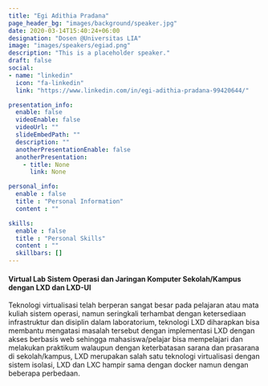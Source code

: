 ```yaml
---
title: "Egi Adithia Pradana"
page_header_bg: "images/background/speaker.jpg"
date: 2020-03-14T15:40:24+06:00
designation: "Dosen @Universitas LIA"
image: "images/speakers/egiad.png"
description: "This is a placeholder speaker."
draft: false
social:
- name: "linkedin"
  icon: "fa-linkedin"
  link: "https://www.linkedin.com/in/egi-adithia-pradana-99420644/"

presentation_info:
  enable: false
  videoEnable: false
  videoUrl: ""
  slideEmbedPath: ""
  description: ""
  anotherPresentationEnable: false
  anotherPresentation:
    - title: None
      link: None

personal_info:
  enable : false
  title : "Personal Information"
  content : ""

skills:
  enable : false
  title : "Personal Skills"
  content : ""
  skillbars: []
---
```


#### Virtual Lab Sistem Operasi dan Jaringan Komputer Sekolah/Kampus dengan LXD dan LXD-UI

Teknologi virtualisasi telah berperan sangat besar pada pelajaran atau mata kuliah sistem operasi, namun seringkali terhambat dengan ketersediaan infrastruktur dan disiplin dalam laboratorium, teknologi LXD diharapkan bisa membantu mengatasi masalah tersebut dengan implementasi LXD dengan akses berbasis web sehingga mahasiswa/pelajar bisa mempelajari dan melakukan praktikum walaupun dengan keterbatasan sarana dan prasarana di sekolah/kampus, LXD merupakan salah satu teknologi virtualisasi dengan sistem isolasi, LXD dan LXC hampir sama dengan docker namun dengan beberapa perbedaan.
